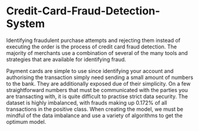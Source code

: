 # Credit-Card-Fraud-Detection-System

Identifying fraudulent purchase attempts and rejecting them instead of executing the order is the process of credit card fraud detection. The majority of merchants use a combination of several of the many tools and strategies that are available for identifying fraud.

Payment cards are simple to use since identifying your account and authorising the transaction simply need sending a small amount of numbers to the bank. They are additionally exposed due of their simplicity. On a few straightforward numbers that must be communicated with the parties you are transacting with, it is quite difficult to practise strict data security. The dataset is highly imbalanced, with frauds making up 0.172% of all transactions in the positive class. When creating the model, we must be mindful of the data imbalance and use a variety of algorithms to get the optimum model.

